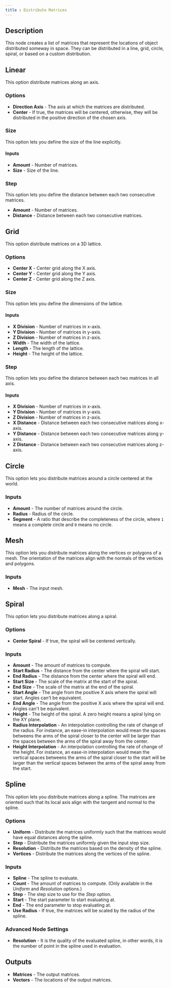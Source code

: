 ```yaml
---
title : Distribute Matrices
---
```


## Description

This node creates a list of matrices that represent the locations of object
distributed someway in space. They can be distributed in a line, grid, circle,
spiral, or based on a custom distribution.

## Linear

This option distribute matrices along an axis.

### Options

- **Direction Axis** - The axis at which the matrices are distributed.
- **Center** - If true, the matrices will be centered, otherwise, they will be
  distributed in the positive direction of the chosen axis.

### Size

This option lets you define the size of the line explicitly.

#### Inputs

- **Amount** - Number of matrices.
- **Size** - Size of the line.

### Step

This option lets you define the distance between each two consecutive matrices.
                
- **Amount** - Number of matrices.
- **Distance** - Distance between each two consecutive matrices.

## Grid

This option distribute matrices on a 3D lattice.

### Options

- **Center X** - Center grid along the X axis.
- **Center Y** - Center grid along the Y axis.
- **Center Z** - Center grid along the Z axis.

### Size

This option lets you define the dimensions of the lattice.

#### Inputs
                
- **X Division** - Number of matrices in x-axis.
- **Y Division** - Number of matrices in y-axis.
- **Z Division** - Number of matrices in z-axis.
- **Width** - The width of the lattice.
- **Length** - The length of the lattice.
- **Height** - The height of the lattice.
        
### Step

This option lets you define the distance between each two matrices in all axis.

#### Inputs
                
- **X Division** - Number of matrices in x-axis.
- **Y Division** - Number of matrices in y-axis.
- **Z Division** - Number of matrices in z-axis.
- **X Distance** - Distance between each two consecutive matrices along x-axis.
- **Y Distance** - Distance between each two consecutive matrices along y-axis.
- **Z Distance** - Distance between each two consecutive matrices along z-axis.

## Circle

This option lets you distribute matrices around a circle centered at the world.
        
### Inputs

- **Amount** - The number of matrices around the circle.
- **Radius** - Radius of the circle.
- **Segment** - A ratio that describe the completeness of the circle, where `1`
  means a complete circle and `0` means no circle.

## Mesh

This option lets you distribute matrices along the vertices or polygons of a
mesh. The orientation of the matrices align with the normals of the vertices
and polygons.
        
### Inputs

- **Mesh** - The input mesh.

## Spiral

This option lets you distribute matrices along a spiral.

### Options

- **Center Spiral** - If true, the spiral will be centered vertically.

### Inputs

- **Amount** - The amount of matrices to compute.
- **Start Radius** - The distance from the center where the spiral will start.
- **End Radius** - The distance from the center where the spiral will end.
- **Start Size** - The scale of the matrix at the start of the spiral.
- **End Size** - The scale of the matrix at the end of the spiral.
- **Start Angle** - The angle from the positive X axis where the spiral will
  start. Angles can't be equivalent.
- **End Angle** - The angle from the positive X axis where the spiral will end.
  Angles can't be equivalent.
- **Height** - The height of the spiral. A zero height means a spiral lying on
  the XY plane.
- **Radius Interpolation** - An interpolation controlling the rate of change of
  the radius. For instance, an ease-in interpolation would mean the spaces
  betweens the arms of the spiral closer to the center will be larger than the
  spaces between the arms of the spiral away from the center.
- **Height Interpolation** - An interpolation controlling the rate of change of
  the height. For instance, an ease-in interpolation would mean the vertical
  spaces betweens the arms of the spiral closer to the start will be larger than
  the vertical spaces between the arms of the spiral away from the start.

## Spline

This option lets you distribute matrices along a spline. The matrices are
oriented such that its local axis align with the tangent and normal to the
spline.

### Options

- **Uniform** - Distribute the matrices uniformly such that the matrices would
  have equal distances along the spline.
- **Step** - Distribute the matrices uniformly given the input step size.
- **Resolution** - Distribute the matrices based on the density of the spline.
- **Vertices** - Distribute the matrices along the vertices of the spline.

### Inputs

- **Spline** - The spline to evaluate.
- **Count** - The amount of matrices to compute. (Only available in the
  *Uniform* and *Resolution* options.)
- **Step** - The step size to use for the *Step* option.
- **Start** - The start parameter to start evaluating at.
- **End** - The end parameter to stop evaluating at.
- **Use Radius** - If true, the matrices will be scaled by the radius of the
  spline.

### Advanced Node Settings

- **Resolution** - It is the quality of the evaluated spline, in other words, it
  is the number of point in the spline used in evaluation.

## Outputs

- **Matrices** - The output matrices.
- **Vectors** - The locations of the output matrices.
